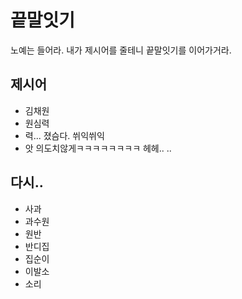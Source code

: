 # 끝말잇기
노예는 들어라. 내가 제시어를 줄테니 끝말잇기를 이어가거라.

## 제시어
- 김채원
- 원심력
- 력... 졌슴다. 쒸익쒸익 
- 앗 의도치않게ㅋㅋㅋㅋㅋㅋㅋㅋ 헤헤.. ..

## 다시.. 
- 사과
- 과수원
- 원반
- 반디집
- 집순이
- 이발소
- 소리
